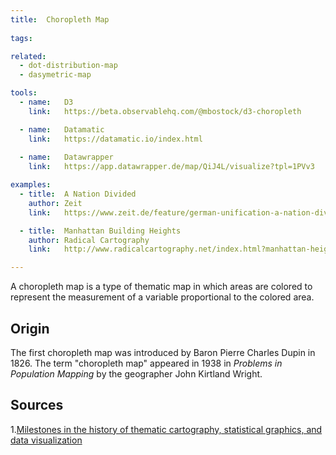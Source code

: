 ```yaml
---
title:  Choropleth Map
  
tags:

related:
  - dot-distribution-map
  - dasymetric-map

tools:
  - name:   D3
    link:   https://beta.observablehq.com/@mbostock/d3-choropleth

  - name:   Datamatic
    link:   https://datamatic.io/index.html
 
  - name:   Datawrapper
    link:   https://app.datawrapper.de/map/QiJ4L/visualize?tpl=1PVv3

examples:
  - title:  A Nation Divided
    author: Zeit
    link:   https://www.zeit.de/feature/german-unification-a-nation-divided

  - title:  Manhattan Building Heights
    author: Radical Cartography
    link:   http://www.radicalcartography.net/index.html?manhattan-heights

---
```


A choropleth map is a type of thematic map in which areas are colored to represent the measurement of a variable proportional to the colored area. 


## Origin 
The first choropleth map was introduced by Baron Pierre Charles Dupin in 1826. The term "choropleth map" appeared in 1938 in <cite>Problems in Population Mapping</cite> by the geographer John Kirtland Wright.

<!--more-->

## Sources
1.[Milestones in the history of thematic cartography, statistical graphics, and data visualization](http://www.math.yorku.ca/SCS/Gallery/milestone/milestone.pdf)

